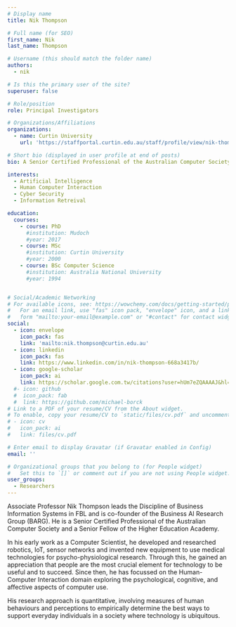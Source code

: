 ```yaml
---
# Display name
title: Nik Thompson

# Full name (for SEO)
first_name: Nik
last_name: Thompson

# Username (this should match the folder name)
authors:
  - nik

# Is this the primary user of the site?
superuser: false

# Role/position
role: Principal Investigators

# Organizations/Affiliations
organizations:
  - name: Curtin University
    url: 'https://staffportal.curtin.edu.au/staff/profile/view/nik-thompson-d7141bdd/'

# Short bio (displayed in user profile at end of posts)
bio: A Senior Certified Professional of the Australian Computer Society and a Senior Fellow of the Higher Education Academy who, after an early career in robotics and IoT, now focuses on Human-Computer Interaction, using quantitative methods to understand and enhance users' experiences with ubiquitous technology.

interests:
  - Artificial Intelligence
  - Human Computer Interaction
  - Cyber Security
  - Information Retreival

education:
  courses:
    - course: PhD
      #institution: Mudoch
      #year: 2017
    - course: MSc
      #institution: Curtin University
      #year: 2000
    - course: BSc Computer Science
      #institution: Australia National University
      #year: 1994


# Social/Academic Networking
# For available icons, see: https://wowchemy.com/docs/getting-started/page-builder/#icons
#   For an email link, use "fas" icon pack, "envelope" icon, and a link in the
#   form "mailto:your-email@example.com" or "#contact" for contact widget.
social:
  - icon: envelope
    icon_pack: fas
    link: 'mailto:nik.thompson@curtin.edu.au'
  - icon: linkedin
    icon_pack: fas
    link: https://www.linkedin.com/in/nik-thompson-668a3417b/
  - icon: google-scholar
    icon_pack: ai
    link: https://scholar.google.com.tw/citations?user=hUm7eZQAAAAJ&hl=en
  #- icon: github
  #  icon_pack: fab
  #  link: https://github.com/michael-borck
# Link to a PDF of your resume/CV from the About widget.
# To enable, copy your resume/CV to `static/files/cv.pdf` and uncomment the lines below.
# - icon: cv
#   icon_pack: ai
#   link: files/cv.pdf

# Enter email to display Gravatar (if Gravatar enabled in Config)
email: ''

# Organizational groups that you belong to (for People widget)
#   Set this to `[]` or comment out if you are not using People widget.
user_groups:
  - Researchers
---
```


Associate Professor Nik Thompson leads the Discipline of Business Information Systems in FBL and is co-founder of the Business AI Research Group (BARG). He is a Senior Certified Professional of the Australian Computer Society and a Senior Fellow of the Higher Education Academy.

In his early work as a Computer Scientist, he developed and researched robotics, IoT, sensor networks and invented new equipment to use medical technologies for psycho-physiological research. Through this, he gained an appreciation that people are the most crucial element for technology to be useful and to succeed. Since then, he has focussed on the Human-Computer Interaction domain exploring the psychological, cognitive, and affective aspects of computer use.

His research approach is quantitative, involving measures of human behaviours and perceptions to empirically determine the best ways to support everyday individuals in a society where technology is ubiquitous.

